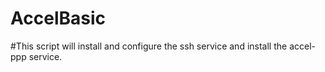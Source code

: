 # AccelBasic
#This script will install and configure the ssh service and install the accel-ppp service.
